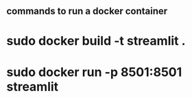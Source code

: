 
## commands to run a docker container

# sudo docker build -t streamlit .
# sudo docker run -p 8501:8501 streamlit
